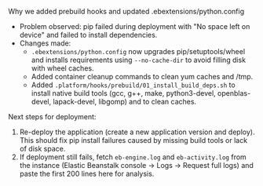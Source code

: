 Why we added prebuild hooks and updated .ebextensions/python.config

- Problem observed: pip failed during deployment with "No space left on device" and failed to install dependencies.
- Changes made:
  - `.ebextensions/python.config` now upgrades pip/setuptools/wheel and installs requirements using `--no-cache-dir` to avoid filling disk with wheel caches.
  - Added container cleanup commands to clean yum caches and /tmp.
  - Added `.platform/hooks/prebuild/01_install_build_deps.sh` to install native build tools (gcc, g++, make, python3-devel, openblas-devel, lapack-devel, libgomp) and to clean caches.

Next steps for deployment:
1. Re-deploy the application (create a new application version and deploy). This should fix pip install failures caused by missing build tools or lack of disk space.
2. If deployment still fails, fetch `eb-engine.log` and `eb-activity.log` from the instance (Elastic Beanstalk console -> Logs -> Request full logs) and paste the first 200 lines here for analysis.
